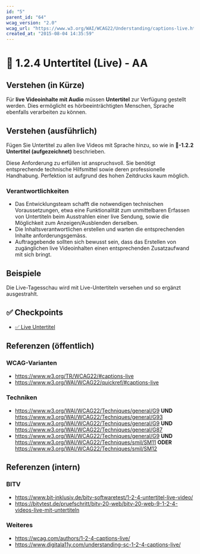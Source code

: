 ```yaml
---
id: "5"
parent_id: "64"
wcag_version: "2.0"
wcag_url: "https://www.w3.org/WAI/WCAG22/Understanding/captions-live.html"
created_at: "2015-08-04 14:35:59"
---
```


# 📜 1.2.4 Untertitel (Live) - AA

## Verstehen (in Kürze)

Für **live Videoinhalte mit Audio** müssen **Untertitel** zur Verfügung gestellt werden. Dies ermöglicht es hörbeeinträchtigten Menschen, Sprache ebenfalls verarbeiten zu können.

## Verstehen (ausführlich)

Fügen Sie Untertitel zu allen live Videos mit Sprache hinzu, so wie in **📜-1.2.2 Untertitel (aufgezeichnet)** beschrieben.

Diese Anforderung zu erfüllen ist anspruchsvoll. Sie benötigt entsprechende technische Hilfsmittel sowie deren professionelle Handhabung. Perfektion ist aufgrund des hohen Zeitdrucks kaum möglich.

### Verantwortlichkeiten

- Das Entwicklungsteam schafft die notwendigen technischen Voraussetzungen, etwa eine Funktionalität zum unmittelbaren Erfassen von Untertiteln beim Ausstrahlen einer live Sendung, sowie die Möglichkeit zum Anzeigen/Ausblenden derselben.
- Die Inhaltsverantwortlichen erstellen und warten die entsprechenden Inhalte anforderungsgemäss.
- Auftraggebende sollten sich bewusst sein, dass das Erstellen von zugänglichen live Videoinhalten einen entsprechenden Zusatzaufwand mit sich bringt.

## Beispiele

Die Live-Tagesschau wird mit Live-Untertiteln versehen und so ergänzt ausgestrahlt.

## ✅ Checkpoints

- [✅ Live Untertitel](live-untertitel)

## Referenzen (öffentlich)

### WCAG-Varianten
- <https://www.w3.org/TR/WCAG22/#captions-live>
- <https://www.w3.org/WAI/WCAG22/quickref/#captions-live>

### Techniken
- <https://www.w3.org/WAI/WCAG22/Techniques/general/G9> **UND** <https://www.w3.org/WAI/WCAG22/Techniques/general/G93>
- <https://www.w3.org/WAI/WCAG22/Techniques/general/G9> **UND** <https://www.w3.org/WAI/WCAG22/Techniques/general/G87>
- <https://www.w3.org/WAI/WCAG22/Techniques/general/G9> **UND** <https://www.w3.org/WAI/WCAG22/Techniques/smil/SM11> **ODER** <https://www.w3.org/WAI/WCAG22/Techniques/smil/SM12>

## Referenzen (intern)

### BITV
- <https://www.bit-inklusiv.de/bitv-softwaretest/1-2-4-untertitel-live-video/>
- <https://bitvtest.de/pruefschritt/bitv-20-web/bitv-20-web-9-1-2-4-videos-live-mit-untertiteln>

### Weiteres
- <https://wcag.com/authors/1-2-4-captions-live/>
- <https://www.digitala11y.com/understanding-sc-1-2-4-captions-live/>